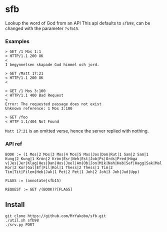 # sfb

Lookup the word of God from an API
This api defaults to `sfb98`, can be changed with the parameter `?sfb15`.

### Examples

```
> GET /1 Mos 1:1
< HTTP/1.1 200 OK
<
I begynnelsen skapade Gud himmel och jord.
```

```
> GET /Matt 17:21
< HTTP/1.1 200 OK
< 
```

```
> GET /1 Mos 3:100
< HTTP/1.1 400 Bad Request
<
Error: The requested passage does not exist
Unknown reference: 1 Mos 3:100
```

```
> GET /foo
< HTTP 1.1/404 Not Found
```

`Matt 17:21` is an omitted verse, hence the server replied with nothing.

### API ref
```
BOOK := (1 Mos|2 Mos|3 Mos|4 Mos|5 Mos|Jos|Dom|Rut|1 Sam|2 Sam|1 Kung|2 Kung|1 Krön|2 Krön|Esr|Neh|Est|Job|Ps|Ords|Pred|Höga v|Jes|Jer|Klag|Hes|Dan|Hos|Joel|Am|Ob|Jon|Mik|Nah|Hab|Sef|Hagg|Sak|Mal|Matt|Mark|Luk|Joh|Apg|Rom|1 Kor|2 Kor|Gal|Ef|Fil|Kol|1 Thess|2 Thess|1 Tim|2 Tim|Tit|Filem|Heb|Jak|1 Pet|2 Pet|1 Joh|2 Joh|3 Joh|Jud|Upp)

FLAGS := (annotate|sfb15)

REQUEST := GET /(BOOK)?[FLAGS]
```

## Install

```
git clone https://github.com/MrYakobo/sfb.git
./util.sh sfb98
./srv.py PORT
```